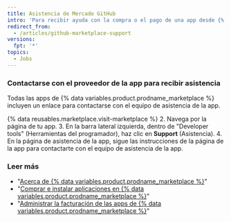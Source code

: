 ```yaml
---
title: Asistencia de Mercado GitHub
intro: 'Para recibir ayuda con la compra o el pago de una app desde {% data variables.product.prodname_marketplace %}, contáctate con {% data variables.contact.contact_support %}. Para recibir ayuda con el uso de una app {% data variables.product.prodname_marketplace %}, contáctate con el proveedor de la app.'
redirect_from:
  - /articles/github-marketplace-support
versions:
  fpt: '*'
topics:
  - Jobs
---
```



### Contactarse con el proveedor de la app para recibir asistencia

Todas las apps de {% data variables.product.prodname_marketplace %} incluyen un enlace para contactarse con el equipo de asistencia de la app.

{% data reusables.marketplace.visit-marketplace %}
2. Navega por la página de tu app.
3. En la barra lateral izquierda, dentro de "Developer tools" (Herramientas del programador), haz clic en **Support** (Asistencia).
4. En la página de asistencia de la app, sigue las instrucciones de la página de la app para contactarte con el equipo de asistencia de la app.

### Leer más

- "[Acerca de {% data variables.product.prodname_marketplace %}](/articles/about-github-marketplace)"
- "[Comprar e instalar aplicaciones en {% data variables.product.prodname_marketplace %}](/articles/purchasing-and-installing-apps-in-github-marketplace)"
- "[Administrar la facturación de las apps de {% data variables.product.prodname_marketplace %}](/articles/managing-billing-for-github-marketplace-apps)"
